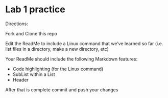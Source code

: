 # Lab 1 practice 

Directions: 

Fork and Clone this repo

Edit the ReadMe to include a Linux command that we’ve learned so far (i.e. list files in a directory, make a new directory, etc)

Your ReadMe should include the following Markdown features:

* Code highlighting (for the Linux command)
* SubList within a List
* Header

After that is complete commit and push your changes

